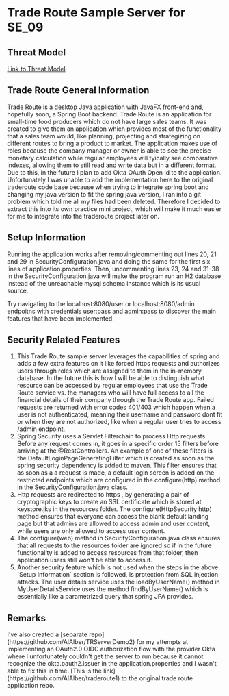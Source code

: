 
# Trade Route Sample Server for SE_09

## Threat Model
[Link to Threat Model](https://tinyurl.com/w8eu7kcy)

## Trade Route General Information

<p> Trade Route is a desktop Java application with JavaFX front-end and, hopefully soon, a Spring Boot backend.
Trade Route is an application for small-time food producers which do not have large sales teams. It
was created to give them an application which provides most of the functionality that a sales team would,
like planning, projecting and strategizing on different routes to bring a product to market. The application
makes use of roles because the company manager or owner is able to see the precise monetary
calculation while regular employees will tyically see comparative indexes, allowing them to still read and write
data but in a different format. Due to this, in the future I plan to add Okta OAuth Open Id to the application.
Unfortunately I was unable to add the implementation here to the original traderoute code base
because when trying to integrate spring boot and changing my java
version to fit the spring java version, I ran into a git problem which told me 
all my files had been deleted. Therefore I decided to extract this
into its own practice mini project, which will make it much easier for me 
to integrate into the traderoute project later on. </p>



## Setup Information

<p>
Running the application works after removing/commenting out lines 20,
21 and 29 in SecurityConfiguration.java and doing the same for the first
six lines of application.properties. 
Then, uncommenting lines 23, 24 and 31-38 in the SecurityConfiguration.java will
make the program run an H2 database instead of the unreachable mysql schema instance 
which is its usual source. 
</p>

<p>Try navigating to the localhost:8080/user or localhost:8080/admin endpoitns
  with credentials user:pass and admin:pass to discover the main features that have been implemented.
</p>

## Security Related Features
<ol>
<li>
This Trade Route sample server leverages the capabilities of
spring and adds a few extra features on it like forced https requests and authorizes users
through roles which are assigned to them in the in-memory database. In the future this is how I will
be able to distinguish what resource can be accessed by regular employees
that use the Trade Route service vs. the managers who will have full access to
all the financial details of their company through the Trade Route app. 
Failed requests are returned with error codes 401/403 which happen when 
a user is not authenticated, meaning their username and password dont fit
or when they are not authorized, like when a regular user tries to access
/admin endpoint. 
</li>

<li>
Spring Security uses a Servlet Filterchain to process Http requests. Before 
any request comes in, it goes in a specific order 15 filters before arriving at the 
@RestControllers. An example of one of these filters is the DefaultLoginPageGeneratingFilter
which is created as soon as the spring security dependency is added to maven. This filter
ensures that as soon as a a request is made, a default login screen is added on the restricted 
endpoints which are configured in the configure(http) method in the SecurityConfiguration.java
class.
</li>

<li>
Http requests are redirected to https , by generating a pair of cryptographic keys
to create an SSL certificate which is stored at keystore.jks in the resources
folder. The configure(HttpSecurity http) method ensures that everyone can 
access the blank default landing page but that admins are allowed to access admin and 
user content, while users are only allowed to access user content.
</li>

<li>
The configure(web) method in SecurityConfiguration.java class ensures that all requests to the
resources folder are ignored so if in the future functionality is added to access resources
from that folder, then application users still won't be able to access it.
</li>

<li>
Another security feature which is not used when the steps in the above `Setup Information`
section is followed, is protection from SQL injection attacks. The user details service
uses the loadByUserName() method in MyUserDetailsService uses the method findByUserName()
which is essentially like a parametrized query that spring JPA provides. 
</li>

</ol>

## Remarks
<p>
I've also created a [separate repo](https://github.com/AlAlber/TRServerDemo2) for my attempts at implementing an OAuth2.0
OIDC authorization flow with the provider Okta where I unfortunately couldn't get the 
server to run because it cannot recognize the okta.oauth2.issuer in the application.properties
and I wasn't able to fix this in time. [This is the link](https://github.com/AlAlber/traderoute1) 
to the original trade route application repo.
</p>
